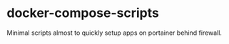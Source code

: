 # docker-compose-scripts
Minimal scripts almost to quickly setup apps on portainer behind firewall. 
